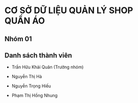 # CƠ SỞ DỮ LIỆU QUẢN LÝ SHOP QUẦN ÁO

## Nhóm 01

## Danh sách thành viên

- Trần Hữu Khải Quân (Trưởng nhóm)

- Nguyễn Thị Hà

- Nguyễn Trọng Hiếu

- Phạm Thị Hồng Nhung
